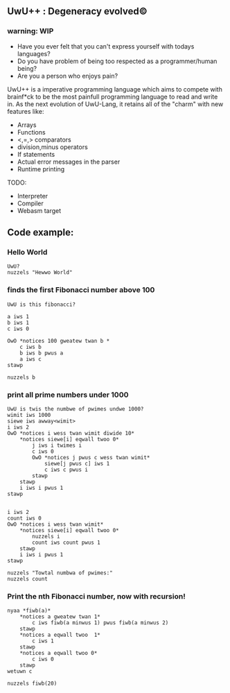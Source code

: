 ## UwU++ : Degeneracy evolved©

### warning: WIP

* Have you ever felt that you can't express yourself with todays languages? <br>
* Do you have problem of being too respected as a programmer/human being? <br>
* Are you a person who enjoys pain? <br>

UwU++ is a imperative programming language which aims to compete with brainf*ck to be the most painfull programming language to read and write in.
As the next evolution of UwU-Lang, it retains all of the "charm" with new features like:

* Arrays
* Functions
* <,=,> comparators
* division,minus operators
* If statements
* Actual error messages in the parser
* Runtime printing

TODO:
* Interpreter
* Compiler
* Webasm target

## Code example:
### Hello World
~~~~
UwU?
nuzzels "Hewwo World"
~~~~

### finds the first Fibonacci number above 100
~~~~
UwU is this fibonacci?

a iws 1
b iws 1
c iws 0

OwO *notices 100 gweatew twan b *
    c iws b
    b iws b pwus a
    a iws c
stawp

nuzzels b
~~~~

### print all prime numbers under 1000
~~~~
UwU is twis the numbwe of pwimes undwe 1000?
wimit iws 1000
siewe iws awway<wimit>
i iws 2
OwO *notices i wess twan wimit diwide 10*
    *notices siewe[i] eqwall twoo 0*
        j iws i twimes i
        c iws 0
        OwO *notices j pwus c wess twan wimit*
            siewe[j pwus c] iws 1
            c iws c pwus i
        stawp
    stawp
    i iws i pwus 1
stawp


i iws 2
count iws 0
OwO *notices i wess twan wimit*
    *notices siewe[i] eqwall twoo 0*
        nuzzels i
        count iws count pwus 1
    stawp
    i iws i pwus 1
stawp

nuzzels "Towtal numbwa of pwimes:"
nuzzels count
~~~~

### Print the nth Fibonacci number, now with recursion! 

~~~~
nyaa *fiwb(a)*
    *notices a gweatew twan 1*
        c iws fiwb(a minwus 1) pwus fiwb(a minwus 2)
    stawp
    *notices a eqwall twoo  1*
        c iws 1
    stawp
    *notices a eqwall twoo 0*
        c iws 0
    stawp
wetuwn c

nuzzels fiwb(20)
~~~~

